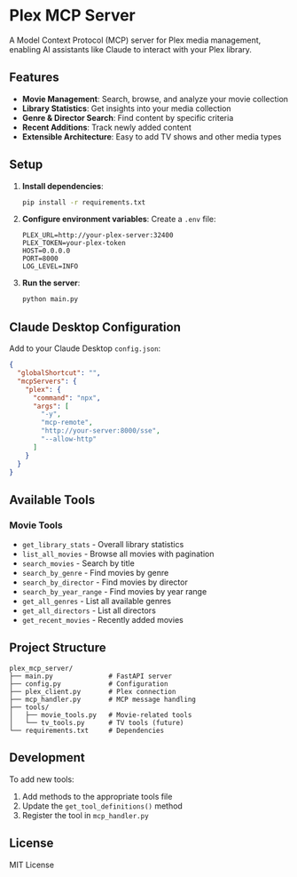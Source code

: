 # Plex MCP Server

A Model Context Protocol (MCP) server for Plex media management, enabling AI assistants like Claude to interact with your Plex library.

## Features

- **Movie Management**: Search, browse, and analyze your movie collection
- **Library Statistics**: Get insights into your media collection
- **Genre & Director Search**: Find content by specific criteria
- **Recent Additions**: Track newly added content
- **Extensible Architecture**: Easy to add TV shows and other media types

## Setup

1. **Install dependencies**:

   ```bash
   pip install -r requirements.txt
   ```

2. **Configure environment variables**:
   Create a `.env` file:

   ```
   PLEX_URL=http://your-plex-server:32400
   PLEX_TOKEN=your-plex-token
   HOST=0.0.0.0
   PORT=8000
   LOG_LEVEL=INFO
   ```

3. **Run the server**:
   ```bash
   python main.py
   ```

## Claude Desktop Configuration

Add to your Claude Desktop `config.json`:

```json
{
  "globalShortcut": "",
  "mcpServers": {
    "plex": {
      "command": "npx",
      "args": [
        "-y",
        "mcp-remote",
        "http://your-server:8000/sse",
        "--allow-http"
      ]
    }
  }
}
```

## Available Tools

### Movie Tools

- `get_library_stats` - Overall library statistics
- `list_all_movies` - Browse all movies with pagination
- `search_movies` - Search by title
- `search_by_genre` - Find movies by genre
- `search_by_director` - Find movies by director
- `search_by_year_range` - Find movies by year range
- `get_all_genres` - List all available genres
- `get_all_directors` - List all directors
- `get_recent_movies` - Recently added movies

## Project Structure

```
plex_mcp_server/
├── main.py              # FastAPI server
├── config.py            # Configuration
├── plex_client.py       # Plex connection
├── mcp_handler.py       # MCP message handling
├── tools/
│   ├── movie_tools.py   # Movie-related tools
│   └── tv_tools.py      # TV tools (future)
└── requirements.txt     # Dependencies
```

## Development

To add new tools:

1. Add methods to the appropriate tools file
2. Update the `get_tool_definitions()` method
3. Register the tool in `mcp_handler.py`

## License

MIT License
